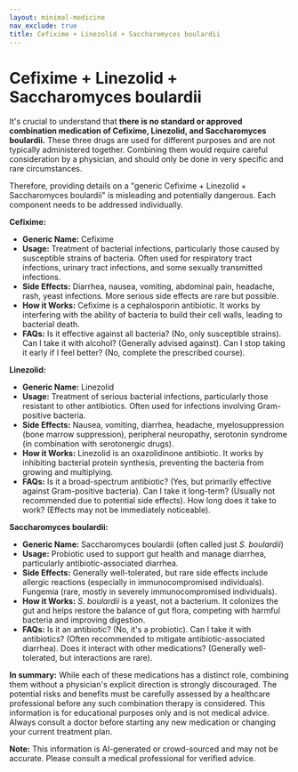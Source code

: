 ```yaml
---
layout: minimal-medicine
nav_exclude: true
title: Cefixime + Linezolid + Saccharomyces boulardii
---
```


# Cefixime + Linezolid + Saccharomyces boulardii

It's crucial to understand that **there is no standard or approved combination medication of Cefixime, Linezolid, and Saccharomyces boulardii.**  These three drugs are used for different purposes and are not typically administered together. Combining them would require careful consideration by a physician, and should only be done in very specific and rare circumstances.

Therefore, providing details on a "generic Cefixime + Linezolid + Saccharomyces boulardii" is misleading and potentially dangerous.  Each component needs to be addressed individually.


**Cefixime:**

* **Generic Name:** Cefixime
* **Usage:**  Treatment of bacterial infections, particularly those caused by susceptible strains of bacteria. Often used for respiratory tract infections, urinary tract infections, and some sexually transmitted infections.
* **Side Effects:** Diarrhea, nausea, vomiting, abdominal pain, headache, rash, yeast infections.  More serious side effects are rare but possible.
* **How it Works:**  Cefixime is a cephalosporin antibiotic. It works by interfering with the ability of bacteria to build their cell walls, leading to bacterial death.
* **FAQs:**  Is it effective against all bacteria? (No, only susceptible strains). Can I take it with alcohol? (Generally advised against).  Can I stop taking it early if I feel better? (No, complete the prescribed course).


**Linezolid:**

* **Generic Name:** Linezolid
* **Usage:** Treatment of serious bacterial infections, particularly those resistant to other antibiotics. Often used for infections involving Gram-positive bacteria.
* **Side Effects:** Nausea, vomiting, diarrhea, headache, myelosuppression (bone marrow suppression), peripheral neuropathy, serotonin syndrome (in combination with serotonergic drugs).
* **How it Works:** Linezolid is an oxazolidinone antibiotic. It works by inhibiting bacterial protein synthesis, preventing the bacteria from growing and multiplying.
* **FAQs:**  Is it a broad-spectrum antibiotic? (Yes, but primarily effective against Gram-positive bacteria). Can I take it long-term? (Usually not recommended due to potential side effects). How long does it take to work? (Effects may not be immediately noticeable).


**Saccharomyces boulardii:**

* **Generic Name:** Saccharomyces boulardii (often called just *S. boulardii*)
* **Usage:** Probiotic used to support gut health and manage diarrhea, particularly antibiotic-associated diarrhea.
* **Side Effects:** Generally well-tolerated, but rare side effects include allergic reactions (especially in immunocompromised individuals).  Fungemia (rare, mostly in severely immunocompromised individuals).
* **How it Works:** *S. boulardii* is a yeast, not a bacterium. It colonizes the gut and helps restore the balance of gut flora, competing with harmful bacteria and improving digestion.
* **FAQs:**  Is it an antibiotic? (No, it's a probiotic). Can I take it with antibiotics? (Often recommended to mitigate antibiotic-associated diarrhea). Does it interact with other medications? (Generally well-tolerated, but interactions are rare).


**In summary:** While each of these medications has a distinct role, combining them without a physician's explicit direction is strongly discouraged.  The potential risks and benefits must be carefully assessed by a healthcare professional before any such combination therapy is considered.  This information is for educational purposes only and is not medical advice. Always consult a doctor before starting any new medication or changing your current treatment plan.


**Note:** This information is AI-generated or crowd-sourced and may not be accurate. Please consult a medical professional for verified advice.